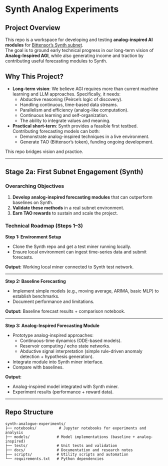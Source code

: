 # Synth Analog Experiments

## Project Overview
This repo is a workspace for developing and testing **analog-inspired AI modules** for [Bittensor’s Synth subnet](https://github.com/opentensor/synth).  
The goal is to ground early technical progress in our long-term vision of **Analog-Inspired AGI**, while also generating income and traction by contributing useful forecasting modules to Synth.

## Why This Project?
- **Long-term vision**: We believe AGI requires more than current machine learning and LLM approaches. Specifically, it needs:
  - Abductive reasoning (Peirce’s logic of discovery).  
  - Handling continuous, time-based data streams.  
  - Parallelism and efficiency (analog-like computation).  
  - Continuous learning and self-organization.  
  - The ability to integrate values and meaning.  
- **Practical short-term**: Synth provides a feasible first testbed. Contributing forecasting models can both:
  - Demonstrate analog-inspired techniques in a live environment.  
  - Generate TAO (Bittensor’s token), funding ongoing development.  

This repo bridges vision and practice.

---

## Stage 2a: First Subnet Engagement (Synth)

### Overarching Objectives
1. **Develop analog-inspired forecasting modules** that can outperform baselines on Synth.  
2. **Validate these methods** in a real subnet environment.  
3. **Earn TAO rewards** to sustain and scale the project.  

### Technical Roadmap (Steps 1–3)

**Step 1: Environment Setup**
- Clone the Synth repo and get a test miner running locally.  
- Ensure local environment can ingest time-series data and submit forecasts.  

**Output:** Working local miner connected to Synth test network.  

---

**Step 2: Baseline Forecasting**
- Implement simple models (e.g., moving average, ARIMA, basic MLP) to establish benchmarks.  
- Document performance and limitations.  

**Output:** Baseline forecast results + comparison notebook.  

---

**Step 3: Analog-Inspired Forecasting Module**
- Prototype analog-inspired approaches:  
  - Continuous-time dynamics (ODE-based models).  
  - Reservoir computing / echo state networks.  
  - Abductive signal interpretation (simple rule-driven anomaly detection + hypothesis generation).  
- Integrate module into Synth miner interface.  
- Compare with baselines.  

**Output:**  
- Analog-inspired model integrated with Synth miner.  
- Experiment results (performance + reward data).  

---

## Repo Structure
```
synth-analogue-experiments/
├── notebooks/          # Jupyter notebooks for experiments and analysis
├── models/            # Model implementations (baseline + analog-inspired)
├── tests/             # Unit tests and validation
├── docs/              # Documentation and research notes
├── scripts/           # Utility scripts and automation
└── requirements.txt   # Python dependencies
```
